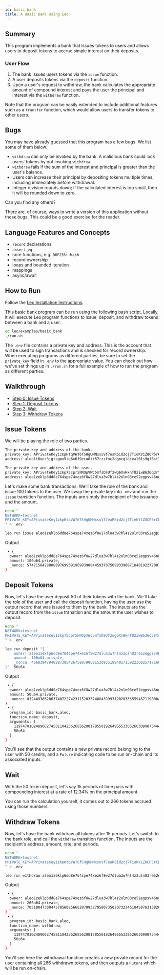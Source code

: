```yaml
---
id: basic bank
title: A Basic Bank using Leo
---
```


## Summary

This program implements a bank that issues tokens to users and allows users to deposit tokens to accrue simple interest on their deposits.

### User Flow
1. The bank issues users tokens via the `issue` function.
2. A user deposits tokens via the `deposit` function.
3. Upon a user's request to withdraw, the bank calculates the appropriate amount of compound interest and pays the user the principal and interest via the `withdraw` function.

Note that the program can be easily extended to include additional features such as a `transfer` function, which would allow users to transfer tokens to other users.

## Bugs

You may have already guessed that this program has a few bugs. We list some of them below:
- `withdraw` can only be invoked by the bank. A malicious bank could lock users' tokens by not invoking `withdraw`.
- `withdraw` fails if the sum of the interest and principal is greater than the user's balance. 
- Users can increase their principal by depositing tokens multiple times, including immediately before withdrawal.
- Integer division rounds down; if the calculated interest is too small, then it will be rounded down to zero.

Can you find any others?

There are, of course, ways to write a version of this application without these bugs. This could be a good exercise for the reader.

## Language Features and Concepts
- `record` declarations
- `assert_eq`
- core functions, e.g. `BHP256::hash`
- record ownership
- loops and bounded iteration
- mappings
- async/await

## How to Run

Follow the [Leo Installation Instructions](https://docs.leo-lang.org/leo/installation).

This basic bank program can be run using the following bash script. Locally, it will execute Leo program functions to issue, deposit, and withdraw tokens between a bank and a user.

```bash
cd leo/examples/basic_bank
./run.sh
```

The `.env` file contains a private key and address. This is the account that will be used to sign transactions and is checked for record ownership. When executing programs as different parties, be sure to set the `private_key` field in `.env` to the appropriate value. You can check out how we've set things up in `./run.sh` for a full example of how to run the program as different parties.

## Walkthrough

* [Step 0: Issue Tokens](#issue)
* [Step 1: Deposit Tokens](#deposit)
* [Step 2: Wait](#wait)
* [Step 3: Withdraw Tokens](#withdraw)

## <a id="issue"></a> Issue Tokens

We will be playing the role of two parties.

```bash
The private key and address of the bank.
private_key: APrivateKey1zkpHtqVWT6fSHgUMNxsuVf7eaR6id2cj7TieKY1Z8CP5rCD
address: aleo1t0uer3jgtsgmx5tq6x6f9ecu8tr57rzzfnc2dgmcqldceal0ls9qf6st7a

The private key and address of the user.
private_key: APrivateKey1zkp75cpr5NNQpVWc5mfsD9Uf2wg6XvHknf82iwB636q3rtc
address: aleo1zeklp6dd8e764spe74xez6f8w27dlua3w7hl4z2uln03re52egpsv46ngg
```

Let's make some bank transactions. We'll take the role of the bank and issue 100 tokens to the user. We swap the private key into `.env` and run the `issue` transition function. The inputs are simply the recipient of the issuance and the amount.

```bash
echo "
NETWORK=testnet
PRIVATE_KEY=APrivateKey1zkpHtqVWT6fSHgUMNxsuVf7eaR6id2cj7TieKY1Z8CP5rCD
" > .env

leo run issue aleo1zeklp6dd8e764spe74xez6f8w27dlua3w7hl4z2uln03re52egpsv46ngg 100u64
```
Output
```bash
 • {
  owner: aleo1zeklp6dd8e764spe74xez6f8w27dlua3w7hl4z2uln03re52egpsv46ngg.private,
  amount: 100u64.private,
  _nonce: 5747158428808897699391969939084459370750993398871840192272007071865455893612group.public
}
```

## <a id="deposit"></a> Deposit Tokens

Now, let's have the user deposit 50 of their tokens with the bank. We'll take the role of the user and call the deposit function, having the user use the output record that was issued to them by the bank. The inputs are the output record from the `issue` transition and the amount the user wishes to deposit.

```bash
echo "
NETWORK=testnet
PRIVATE_KEY=APrivateKey1zkp75cpr5NNQpVWc5mfsD9Uf2wg6XvHknf82iwB636q3rtc
" > .env

leo run deposit "{
    owner: aleo1zeklp6dd8e764spe74xez6f8w27dlua3w7hl4z2uln03re52egpsv46ngg.private,
    amount: 100u64.private,
    _nonce: 4668394794828730542675887906815309351994017139223602571716627453741502624516group.public
}"  50u64
```
Output
```bash
 • {
  owner: aleo1zeklp6dd8e764spe74xez6f8w27dlua3w7hl4z2uln03re52egpsv46ngg.private,
  amount: 50u64.private,
  _nonce: 832449386206374072274231152033740843999312028336559467119808470542606777523group.public
}
 • {
  program_id: basic_bank.aleo,
  function_name: deposit,
  arguments: [
    1197470102489602745811042362685620817855019264965533852603090875444599354527field,
    50u64
  ]
}
```

You'll see that the output contains a new private record belonging to the user with 50 credits, and a `Future` indicating code to be run on-chain and its associated inputs.

## <a id="wait"></a> Wait

With the 50 token deposit, let's say 15 periods of time pass with compounding interest at a rate of 12.34% on the principal amount.

You can run the calculation yourself, it comes out to 266 tokens accrued using those numbers.

## <a id="withdraw"></a> Withdraw Tokens

Now, let's have the bank withdraw all tokens after 15 periods. Let's switch to the bank role, and call the `withdraw` transition function. The inputs are the recipient's address, amount, rate, and periods.

```bash
echo "
NETWORK=testnet
PRIVATE_KEY=APrivateKey1zkpHtqVWT6fSHgUMNxsuVf7eaR6id2cj7TieKY1Z8CP5rCD
" > .env

leo run withdraw aleo1zeklp6dd8e764spe74xez6f8w27dlua3w7hl4z2uln03re52egpsv46ngg 50u64 1234u64 15u64
```
Output
```bash
 • {
  owner: aleo1zeklp6dd8e764spe74xez6f8w27dlua3w7hl4z2uln03re52egpsv46ngg.private,
  amount: 266u64.private,
  _nonce: 7051804730047578560256662070932795007350207323461845976313826737097831996144group.public
}
 • {
  program_id: basic_bank.aleo,
  function_name: withdraw,
  arguments: [
    1197470102489602745811042362685620817855019264965533852603090875444599354527field,
    50u64
  ]
}
```
You'll see here the withdrawal function creates a new private record for the user containing all 266 withdrawn tokens, and then outputs a `Future` which will be run on-chain.

```
